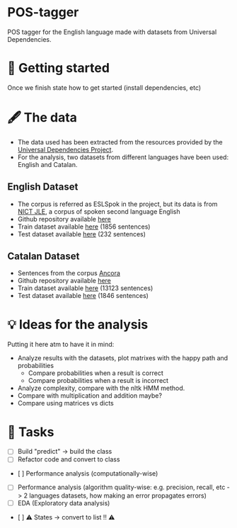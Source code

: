 # POS-tagger
POS tagger for the English language made with datasets from Universal Dependencies.

# 🚀 Getting started
Once we finish state how to get started (install dependencies, etc)

# 🖋️ The data 

* The data used has been extracted from the resources provided by the [Universal Dependencies Project](https://universaldependencies.org/).
* For the analysis, two datasets from different languages have been used: English and Catalan.

## English Dataset
* The corpus is referred as ESLSpok in the project, but its data is from [NICT JLE](https://alaginrc.nict.go.jp/nict_jle/index_E.html), a corpus of spoken second language English
* Github repository available [here](https://github.com/UniversalDependencies/UD_English-ESLSpok/tree/master)
* Train dataset available [here](https://github.com/UniversalDependencies/UD_English-ESLSpok/blob/master/en_eslspok-ud-train.conllu) (1856 sentences)
* Test dataset available [here](https://github.com/UniversalDependencies/UD_English-ESLSpok/blob/master/en_eslspok-ud-test.conllu) (232 sentences)

## Catalan Dataset
* Sentences from the corpus [Ancora](https://clic.ub.edu/corpus/)
* Github repository available [here](https://github.com/UniversalDependencies/UD_Catalan-AnCora/tree/master)
* Train dataset available [here](https://github.com/UniversalDependencies/UD_Catalan-AnCora/blob/master/ca_ancora-ud-train.conllu) (13123 sentences)
* Test dataset available [here](https://github.com/UniversalDependencies/UD_Catalan-AnCora/blob/master/ca_ancora-ud-test.conllu) (1846 sentences)

# 💡 Ideas for the analysis
Putting it here atm to have it in mind:

* Analyze results with the datasets, plot matrixes with the happy path and probabilities
    * Compare probabilities when a result is correct
    * Compare probabilities when a result is incorrect
* Analyze complexity, compare with the nltk HMM method.
* Compare with multiplication and addition maybe?
* Compare using matrices vs dicts

# 📝 Tasks
- [ ] Build "predict" -> build the class
- [ ] Refactor code and convert to class
- [ ] Performance analysis (computationally-wise)
- [ ] Performance analysis (algorithm quality-wise: e.g. precision, recall, etc -> 2 languages datasets, how making an error propagates errors)
- [ ] EDA (Exploratory data analysis)
- [ ] ⚠️ States -> convert to list !! ⚠️

